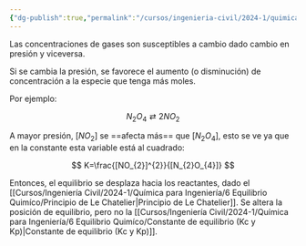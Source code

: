 ```yaml
---
{"dg-publish":true,"permalink":"/cursos/ingenieria-civil/2024-1/quimica-para-ingenieria/6-equilibrio-quimico/cambios-en-presion-y-volumen-en-equilibrio-quimico/","tags":["I2QIM100E"]}
---
```



Las concentraciones de gases son susceptibles a cambio dado cambio en presión y viceversa.

Si se cambia la presión, se favorece el aumento (o disminución) de concentración a la especie que tenga más moles.

Por ejemplo:

$$
N_{2}O_{4} \rightleftarrows 2NO_{2}
$$

A mayor presión, $[NO_{2}]$ se ==afecta más== que $[N_{2}O_{4}]$, esto se ve ya que en la constante esta variable está al cuadrado:

$$
K=\frac{[NO_{2}]^{2}}{[N_{2}O_{4}]}
$$

Entonces, el equilibrio se desplaza hacia los reactantes, dado el [[Cursos/Ingeniería Civil/2024-1/Química para Ingeniería/6 Equilibrio Quimíco/Principio de Le Chatelier\|Principio de Le Chatelier]]. Se altera la posición de equilibrio, pero no la [[Cursos/Ingeniería Civil/2024-1/Química para Ingeniería/6 Equilibrio Quimíco/Constante de equilibrio (Kc y Kp)\|Constante de equilibrio (Kc y Kp)]].